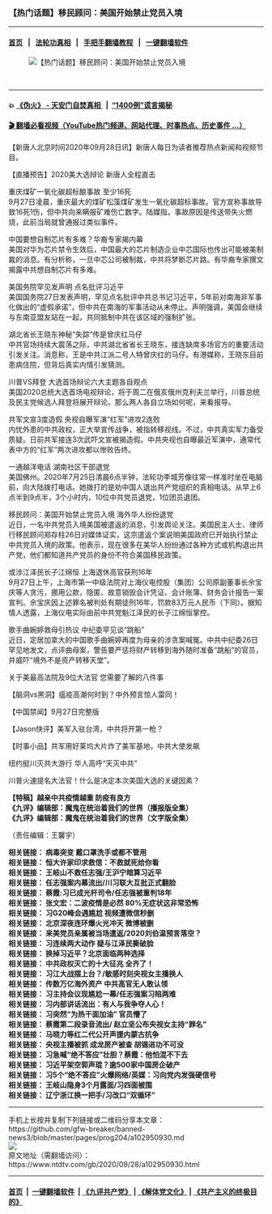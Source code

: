### 【热门话题】移民顾问：美国开始禁止党员入境
------------------------

#### [首页](https://github.com/gfw-breaker/banned-news3/blob/master/README.md) &nbsp;&nbsp;|&nbsp;&nbsp; [法轮功真相](https://github.com/begood0513/basic/blob/master/README.md)  &nbsp;&nbsp;|&nbsp;&nbsp; [手把手翻墙教程](https://github.com/gfw-breaker/guides/wiki)  &nbsp;&nbsp;|&nbsp;&nbsp; [一键翻墙软件](https://github.com/gfw-breaker/nogfw/blob/master/README.md)  



<div><div class="featured_image">
 <figure>
  <img alt="【热门话题】移民顾问：美国开始禁止党员入境" src="https://i.ntdtv.com/assets/uploads/2020/09/45-1-4-800x450.jpg"/>
 </figure><br/>
</div>
</div><hr/>

#### 💥 [《伪火》 - 天安门自焚真相 ](http://158.247.195.190:10000/videos/blog/weihuo.html)&nbsp; |&nbsp; [“1400例”谎言揭秘  ](http://158.247.195.190:10000/videos/blog/jiexi1400.html)

#### [ 🎬  翻墙必看视频（YouTube热门频道、网站代理、时事热点、历史事件 ...）](https://github.com/gfw-breaker/links/blob/master/banned.md)

<div><div class="post_content" itemprop="articleBody">
 <p>
  【新唐人北京时间2020年09月28日讯】新唐人每日为读者推荐热点新闻和视频节目。
 </p>
 <p>
  <ok href="http://cn.ntdtv.com/gb/2020/09/28/a102950601.html" rel="noopener" target="_blank">
   【直播预告】2020美大选辩论 新唐人全程直击
  </ok>
 </p>
 <p>
  <ok href="http://cn.ntdtv.com/gb/2020/09/27/a102950499.html" rel="noopener" target="_blank">
   重庆煤矿一氧化碳超标酿事故 至少16死
  </ok>
  <br/>
  9月27日凌晨，重庆最大的煤矿松藻煤矿发生一氧化碳超标事故。官方宣称事故导致16死1伤，但中共向来瞒报矿难伤亡数字。陆媒指，事故原因是传送带失火燃烧，此前当局就曾通报过类似事件。
 </p>
 <p>
  <ok href="http://cn.ntdtv.com/gb/2020/09/28/a102950695.html" rel="noopener" target="_blank">
   中国要想自制芯片有多难？华裔专家揭内幕
  </ok>
  <br/>
  美国对华为芯片禁令生效后，中国最大的芯片制造企业中芯国际也传出可能被美制裁的消息。有分析称，一旦中芯公司被制裁，中共将梦断芯片路。有华裔专家撰文揭露中共想自制芯片有多难。
 </p>
 <p>
  <ok href="http://cn.ntdtv.com/gb/2020/09/28/a102950649.html" rel="noopener" target="_blank">
   美国务院罕见发声明 点名批评习近平
  </ok>
  <br/>
  美国国务院27日发表声明，罕见点名批评中共总书记习近平，5年前对南海非军事化做出的“虚假承诺”，但中共在南海的军事活动从未停止。声明强调，美国会继续与东南亚盟友站在一起，共同抵制中共在该区域的强制扩张。
 </p>
 <p>
  <ok href="http://cn.ntdtv.com/gb/2020/09/28/a102950624.html" rel="noopener" target="_blank">
   湖北省长王晓东神秘“失踪”传是曾庆红马仔
  </ok>
  <br/>
  中共官场持续大震荡之际，中共湖北省省长王晓东，接连缺席多场官方的重要活动引发关注。消息称，王是中共江派二号人特曾庆红的马仔。有港媒称，王晓东目前患病住院，但背后真实内情引发猜测。
 </p>
 <p>
  <ok href="http://cn.ntdtv.com/gb/2020/09/27/a102950550.html" rel="noopener" target="_blank">
   川普VS拜登 大选首场辩论六大主题各自观点
  </ok>
  <br/>
  美国2020总统大选首场电视辩论，将于周二在俄亥俄州克利夫兰举行，川普总统及民主党候选人拜登将展开辩论。那么两人各自立场如何呢，来看报导。
 </p>
 <p>
  <ok href="http://cn.ntdtv.com/gb/2020/09/27/a102950461.html" rel="noopener" target="_blank">
   共军文宣3度造假 央视自曝军演“红军”进攻2连败
  </ok>
  <br/>
  内忧外患的中共政权，正大举宣传战争，被指转移视线。不过，中共真实军力备受质疑。日前共军接连3次武吓文宣被揭造假。中共央视也自曝最近军演中，通常代表中方的“红军”两次进攻都以惨败告终。
 </p>
 <p>
  <ok href="http://cn.ntdtv.com/gb/2020/09/24/a102948293.html" rel="noopener" target="_blank">
   一通越洋电话 湖南社区干部退党
  </ok>
  <br/>
  美国佛州。2020年7月25日清晨6点半钟，法轮功李城芳像往常一样准时坐在电脑前，向大陆拨打电话。她拨打的是劝中国人退出共产党组织的真相电话。从早上6点半到9点半，3个小时内，10位中共党员退党，1位团员退团。
 </p>
 <p>
  <ok href="http://cn.ntdtv.com/gb/2020/09/27/a102950291.html" rel="noopener" target="_blank">
   移民顾问：美国开始禁止党员入境 海外华人纷纷退党
  </ok>
  <br/>
  近日，一名中共党员入境美国被遣返的消息，引发舆论关注。美国民主人士、律师行移民顾问郑存柱26日对媒体证实，这宗遣返个案说明美国政府已开始执行禁止中共党员入境的政策。他表示，现在很多在美华人纷纷通过各种方式或机构退出共产党，他们都知道共产党员的身份不符合美国移民政策。
 </p>
 <p>
  <ok href="http://cn.ntdtv.com/gb/2020/09/28/a102950726.html" rel="noopener" target="_blank">
   或涉江泽民长子江绵恒 上海退休高官获刑16年
  </ok>
  <br/>
  9月27日上午，上海市第一中级法院对上海仪电控股（集团）公司原副董事长佘宝庆等人贪污，挪用公款，隐匿、故意销毁会计凭证、会计账簿、财务会计报告一案宣判。佘宝庆因上述罪名被判处有期徒刑16年，罚款83万元人民币（下同）。据知情人透露，上海仪电实际由前中共党魁江泽民的长子江绵恒掌控。
 </p>
 <p>
  <ok href="http://cn.ntdtv.com/gb/2020/09/28/a102950666.html" rel="noopener" target="_blank">
   歌手曲婉婷救母引热议 中纪委罕见谈“跳船”
  </ok>
  <br/>
  近日，定居加拿大的中国歌手曲婉婷再度为母亲的涉贪案喊冤。中共中纪委26日罕见地发文，点评曲母案，警告要严惩将财产转移到海外随时准备“跳船”的官员，并威吓“境外不是资产转移天堂”。
 </p>
 <p>
  <ok href="http://cn.ntdtv.com/gb/2020/09/27/a102950449.html" rel="noopener" target="_blank">
   关于美最高法院及9位大法官 您需要了解的八件事
  </ok>
 </p>
 <p>
  <ok href="http://cn.ntdtv.com/gb/2020/09/28/a102950641.html" rel="noopener" target="_blank">
   【脑洞vs黑洞】瘟疫高潮何时到？中外预言惊人雷同！
  </ok>
 </p>
 <p>
  <ok href="http://cn.ntdtv.com/gb/2020/09/28/a102950602.html" rel="noopener" target="_blank">
   【中国禁闻】9月27日完整版
  </ok>
 </p>
 <p>
  <ok href="http://cn.ntdtv.com/gb/2020/09/27/a102950369.html" rel="noopener" target="_blank">
   【Jason快评】美军入驻台湾，中共将开第一枪？
  </ok>
 </p>
 <p>
  <ok href="http://cn.ntdtv.com/gb/2020/09/27/a102950357.html" rel="noopener" target="_blank">
   【时事小品】共军用好莱坞大片炸了美军基地，中共大使发飙
  </ok>
 </p>
 <p>
  <ok href="http://cn.ntdtv.com/gb/2020/09/27/a102950514.html" rel="noopener" target="_blank">
   纽约挺川灭共大游行 华人高呼“天灭中共”
  </ok>
 </p>
 <p>
  <ok href="http://cn.ntdtv.com/gb/2020/09/28/a102950668.html" rel="noopener" target="_blank">
   川普火速提名大法官！什么是决定本次美国大选的关键因素？
  </ok>
 </p>
 <p>
  <strong>
   <ok href="https://www.ntdtv.com/gb/2020/04/23/a102829962.html" rel="noopener" target="_blank">
    【特稿】越亲中共疫情越重 防疫有良方
   </ok>
  </strong>
  <br/>
  <strong>
   <ok href="https://www.ntdtv.com/gb/2019/02/15/a102512426.html" rel="noopener" target="_blank">
    《九评》编辑部：魔鬼在统治着我们的世界（播报版全集）
   </ok>
  </strong>
  <br/>
  <strong>
   <ok href=" https://www.ntdtv.com/gb/2018/06/08/a1378888.html" rel="noopener" target="_blank">
    《九评》编辑部：魔鬼在统治着我们的世界（文字版全集）
   </ok>
  </strong>
 </p>
 <p>
  （责任编辑：王馨宇）
 </p>
 <p>
  <strong>
   相关链接：
   <ok href="https://www.ntdtv.com/gb/2020/09/26/a102949664.html" rel="noopener" target="_blank">
    病毒突变 戴口罩洗手或都不管用
   </ok>
  </strong>
  <br/>
  <strong>
   相关链接：
   <ok href="https://www.ntdtv.com/gb/2020/09/25/a102948968.html" rel="noopener" target="_blank">
    恒大许家印求救信：不救就死给你看
   </ok>
  </strong>
  <br/>
  <strong>
   相关链接：
   <ok href="https://www.ntdtv.com/gb/2020/09/24/a102948148.html" rel="noopener" target="_blank">
    王岐山不救任志强/王沪宁暗算习近平
   </ok>
  </strong>
  <br/>
  <strong>
   相关链接：
   <ok href="https://www.ntdtv.com/gb/2020/09/23/a102947334.html" rel="noopener" target="_blank">
    任志强案内幕流出/川习联大互批正式翻脸
   </ok>
  </strong>
  <br/>
  <strong>
   相关链接：
   <ok href="https://www.ntdtv.com/gb/2020/09/22/a102946539.html" rel="noopener" target="_blank">
    蔡霞:习已成光杆司令/任志强被重判18年
   </ok>
  </strong>
  <br/>
  <strong>
   相关链接：
   <ok href="https://www.ntdtv.com/gb/2020/09/21/a102945729.html" rel="noopener" target="_blank">
    张文宏：二波疫情是必然 80%无症状这非常恐怖
   </ok>
  </strong>
  <br/>
  <strong>
   相关链接：
   <ok href="https://www.ntdtv.com/gb/2020/09/20/a102945213.html" rel="noopener" target="_blank">
    习G20峰会遇尴尬 视频遭微信秒删
   </ok>
  </strong>
  <br/>
  <strong>
   相关链接：
   <ok href="https://www.ntdtv.com/gb/2020/09/19/a102944544.html" rel="noopener" target="_blank">
    北京深夜连环爆火光冲天 微博被删
   </ok>
  </strong>
  <br/>
  <strong>
   相关链接：
   <ok href="https://www.ntdtv.com/gb/2020/09/18/a102943664.html" rel="noopener" target="_blank">
    来美党员亲属被当场遣返/2020刘伯温预言落空？
   </ok>
  </strong>
  <br/>
  <strong>
   相关链接：
   <ok href="https://www.ntdtv.com/gb/2020/09/17/a102942866.html" rel="noopener" target="_blank">
    习连续两大动作 疑与江泽民撕破脸
   </ok>
  </strong>
  <br/>
  <strong>
   相关链接：
   <ok href="https://www.ntdtv.com/gb/2020/09/16/a102941989.html" rel="noopener" target="_blank">
    换掉习近平？北京面临两种选择
   </ok>
  </strong>
  <br/>
  <strong>
   相关链接：
   <ok href="https://www.ntdtv.com/gb/2020/09/15/a102940956.html" rel="noopener" target="_blank">
    中共政权灭亡的十大征兆 全齐了！
   </ok>
  </strong>
  <br/>
  <strong>
   相关链接：
   <ok href="https://www.ntdtv.com/gb/2020/09/14/a102940350.html" rel="noopener" target="_blank">
    习江大战摆上台？/敏感时刻央视女主播换人
   </ok>
  </strong>
  <br/>
  <strong>
   相关链接：
   <ok href="https://www.ntdtv.com/gb/2020/09/13/a102939815.html" rel="noopener" target="_blank">
    传数万亿海外资产 中共高官无人敢认领
   </ok>
  </strong>
  <br/>
  <strong>
   相关链接：
   <ok href="https://www.ntdtv.com/gb/2020/09/12/a102939093.html" rel="noopener" target="_blank">
    习主持会议现尴尬一幕/任志强案习陷两难
   </ok>
  </strong>
  <br/>
  <strong>
   相关链接：
   <ok href="https://www.ntdtv.com/gb/2020/09/11/a102938280.html" rel="noopener" target="_blank">
    习内部讲话流出：有人与我争夺人心！
   </ok>
  </strong>
  <br/>
  <strong>
   相关链接：
   <ok href="https://www.ntdtv.com/gb/2020/09/10/a102937501.html" rel="noopener" target="_blank">
    习突然“为热干面加油” 官员懵了
   </ok>
  </strong>
  <br/>
  <strong>
   相关链接：
   <ok href="https://www.ntdtv.com/gb/2020/09/09/a102936654.html" rel="noopener" target="_blank">
    蔡霞第二段录音流出/ 赵立坚公布央视女主持“罪名”
   </ok>
  </strong>
  <br/>
  <strong>
   相关链接：
   <ok href="https://www.ntdtv.com/gb/2020/09/08/a102936052.html" rel="noopener" target="_blank">
    马晓力等红二代公开声援内蒙古抗争
   </ok>
  </strong>
  <br/>
  <strong>
   相关链接：
   <ok href="https://www.ntdtv.com/gb/2020/09/07/a102935362.html" rel="noopener" target="_blank">
    央视主播被抓 成龙房产被查 胡锡进功不可没
   </ok>
  </strong>
  <br/>
  <strong>
   相关链接：
   <ok href="https://www.ntdtv.com/gb/2020/09/06/a102934800.html" rel="noopener" target="_blank">
    习急喊“绝不答应”壮胆？蔡霞：他怕混不下去
   </ok>
  </strong>
  <br/>
  <strong>
   相关链接：
   <ok href="https://www.ntdtv.com/gb/2020/09/05/a102934241.html" rel="noopener" target="_blank">
    习近平架空郭声琨？逾500家中国房企破产
   </ok>
  </strong>
  <br/>
  <strong>
   相关链接：
   <ok href="https://www.ntdtv.com/gb/2020/09/04/a102933494.html" rel="noopener" target="_blank">
    习5个“绝不答应”火爆网络/英媒：习向党内发强硬信号
   </ok>
  </strong>
  <br/>
  <strong>
   相关链接：
   <ok href="https://www.ntdtv.com/gb/2020/09/03/a102932837.html" rel="noopener" target="_blank">
    王岐山隐身3个月露面/习四面被围
   </ok>
  </strong>
  <br/>
  <strong>
   相关链接：
   <ok href="https://www.ntdtv.com/gb/2020/09/02/a102931945.html" rel="noopener" target="_blank">
    辽宁浙江换一把手/习改口“双循环”
   </ok>
  </strong>
 </p>
 <div class="single_ad">
 </div>
</div>
</div>
<hr/>
手机上长按并复制下列链接或二维码分享本文章：<br/>
https://github.com/gfw-breaker/banned-news3/blob/master/pages/prog204/a102950930.md <br/>
<a href='https://github.com/gfw-breaker/banned-news3/blob/master/pages/prog204/a102950930.md'><img src='https://github.com/gfw-breaker/banned-news3/blob/master/pages/prog204/a102950930.md.png'/></a> <br/>
原文地址（需翻墙访问）：https://www.ntdtv.com/gb/2020/09/28/a102950930.html


------------------------
#### [首页](https://github.com/gfw-breaker/banned-news3/blob/master/README.md) &nbsp;|&nbsp; [一键翻墙软件](https://github.com/gfw-breaker/nogfw/blob/master/README.md) &nbsp;| [《九评共产党》](https://github.com/gfw-breaker/9ping.md/blob/master/README.md#九评之一评共产党是什么) | [《解体党文化》](https://github.com/gfw-breaker/jtdwh.md/blob/master/README.md) | [《共产主义的终极目的》](https://github.com/gfw-breaker/gczydzjmd.md/blob/master/README.md)


<img src='http://gfw-breaker.win/banned-news3/pages/prog204/a102950930.md' width='0px' height='0px'/>